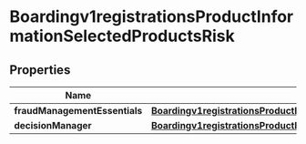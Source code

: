
# Boardingv1registrationsProductInformationSelectedProductsRisk

## Properties
Name | Type | Description | Notes
------------ | ------------- | ------------- | -------------
**fraudManagementEssentials** | [**Boardingv1registrationsProductInformationSelectedProductsRiskFraudManagementEssentials**](Boardingv1registrationsProductInformationSelectedProductsRiskFraudManagementEssentials.md) |  |  [optional]
**decisionManager** | [**Boardingv1registrationsProductInformationSelectedProductsRiskDecisionManager**](Boardingv1registrationsProductInformationSelectedProductsRiskDecisionManager.md) |  |  [optional]



